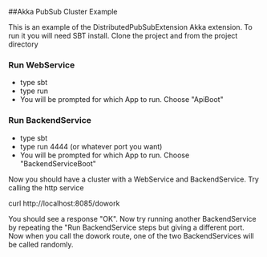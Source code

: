 ##Akka PubSub Cluster Example

This is an example of the DistributedPubSubExtension Akka extension. To run it you will need SBT install. Clone the project and from the project directory

### Run WebService
- type sbt
- type run
- You will be prompted for which App to run. Choose "ApiBoot"

### Run BackendService 
- type sbt
- type run 4444 (or whatever port you want)
- You will be prompted for which App to run. Choose "BackendServiceBoot"

Now you should have a cluster with a WebService and BackendService. Try calling the http service

curl http://localhost:8085/dowork

You should see a response "OK". Now try running another BackendService by repeating the "Run BackendService steps but giving a different port. Now when you call the dowork route, one of the two BackendServices will be called randomly.

